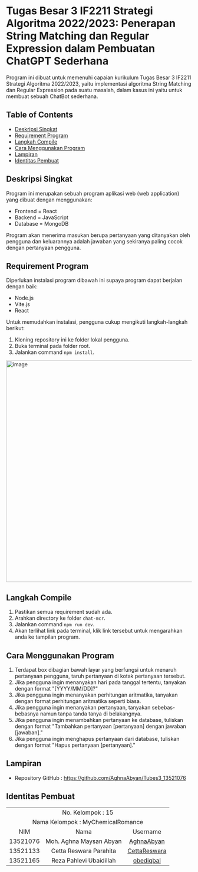 # Tugas Besar 3 IF2211 Strategi Algoritma 2022/2023: Penerapan String Matching dan Regular Expression dalam Pembuatan ChatGPT Sederhana

Program ini dibuat untuk memenuhi capaian kurikulum Tugas Besar 3 IF2211 Strategi Algoritma 2022/2023, yaitu implementasi algoritma String Matching dan Regular Expression pada suatu masalah, dalam kasus ini yaitu untuk membuat sebuah ChatBot sederhana.

## Table of Contents
- [Deskripsi Singkat](#deskripsi)
- [Requirement Program](#req)
- [Langkah Compile](#compile)
- [Cara Menggunakan Program](#penggunaan)
- [Lampiran](#lampiran)
- [Identitas Pembuat](#identity)

## Deskripsi Singkat <a name="deskripsi"></a>
Program ini merupakan sebuah program aplikasi web (web application) yang dibuat dengan menggunakan:
- Frontend = React
- Backend = JavaScript
- Database = MongoDB

Program akan menerima masukan berupa pertanyaan yang ditanyakan oleh pengguna dan keluarannya adalah jawaban yang sekiranya paling cocok dengan pertanyaan pengguna.

## Requirement Program <a name="req"></a>
Diperlukan instalasi program dibawah ini supaya program dapat berjalan dengan baik:
- Node.js
- Vite.js
- React

Untuk memudahkan instalasi, pengguna cukup mengikuti langkah-langkah berikut:
1. Kloning repository ini ke folder lokal pengguna.
2. Buka terminal pada folder root.
3. Jalankan command `npm install`.
<img width="600" alt="image" src="https://user-images.githubusercontent.com/110531746/236506763-4ec638c3-b84c-4e86-a680-3af89abad596.png">


## Langkah Compile <a name="compile"></a>
1. Pastikan semua requirement sudah ada.
2. Arahkan directory ke folder `chat-mcr`.
3. Jalankan command `npm run dev`.
4. Akan terlihat link pada terminal, klik link tersebut untuk mengarahkan anda ke tampilan program.


## Cara Menggunakan Program <a name="penggunaan"></a>
1. Terdapat box dibagian bawah layar yang berfungsi untuk menaruh pertanyaan pengguna, taruh pertanyaan di kotak pertanyaan tersebut.
2. Jika pengguna ingin menanyakan hari pada tanggal tertentu, tanyakan dengan format "[YYYY/MM/DD]?"
3. Jika pengguna ingin menanyakan perhitungan aritmatika, tanyakan dengan format perhitungan aritmatika seperti biasa.
4. Jika pengguna ingin menanyakan pertanyaan, tanyakan sebebas-bebasnya namun tanpa tanda tanya di belakangnya.
5. Jika pengguna ingin menambahkan pertanyaan ke database, tuliskan dengan format "Tambahkan pertanyaan [pertanyaan] dengan jawaban [jawaban]."
6. Jika pengguna ingin menghapus pertanyaan dari database, tuliskan dengan format "Hapus pertanyaan [pertanyaan]."

## Lampiran <a name="lampiran"></a>
- Repository GitHub : https://github.com/AghnaAbyan/Tubes3_13521076

## Identitas Pembuat <a name="identity"></a>
<table>
  <tr>
    <td align="center" colspan="3">No. Kelompok : 15</td>
  </tr>   
  <tr>
    <td align="center" colspan="3">Nama Kelompok : MyChemicalRomance</td>
  </tr>
    <td align="center">NIM</td>
    <td align="center">Nama</td>
    <td align="center">Username</td>
  </tr>
    <td align="center">13521076</td>
    <td align="center">Moh. Aghna Maysan Abyan</td>
    <td align="center"><a href=https://github.com/AghnaAbyan>AghnaAbyan</a></td>
  </tr>
    <td align="center">13521133</td>
    <td align="center">Cetta Reswara Parahita</td>
    <td align="center"><a href=https://github.com/manuellaiv>CettaReswara</a></td>
  </tr>
    <td align="center">13521165</td>
    <td align="center">Reza Pahlevi Ubaidillah</td>
    <td align="center"><a href=https://github.com/AghnaAbyan>obediqbal</a></td>
</table>
